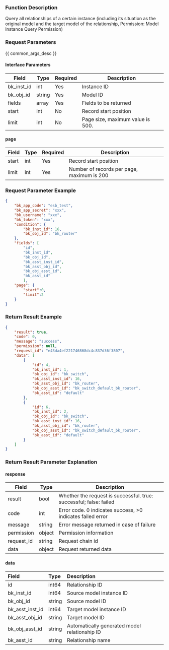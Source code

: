### Function Description

Query all relationships of a certain instance (including its situation as the original model and the target model of the relationship, Permission: Model Instance Query Permission)

### Request Parameters

{{ common_args_desc }}

#### Interface Parameters

| Field      | Type   | Required | Description                      |
| ---------- | ------ | -------- | -------------------------------- |
| bk_inst_id | int    | Yes      | Instance ID                      |
| bk_obj_id  | string | Yes      | Model ID                         |
| fields     | array  | Yes      | Fields to be returned            |
| start      | int    | No       | Record start position            |
| limit      | int    | No       | Page size, maximum value is 500. |

#### page

| Field | Type | Required | Description                                |
| ----- | ---- | -------- | ------------------------------------------ |
| start | int  | Yes      | Record start position                      |
| limit | int  | Yes      | Number of records per page, maximum is 200 |

### Request Parameter Example

```json
{
    "bk_app_code": "esb_test",
    "bk_app_secret": "xxx",
    "bk_username": "xxx",
    "bk_token": "xxx",
    "condition": {
        "bk_inst_id": 16,
        "bk_obj_id": "bk_router"
    },
    "fields": [
        "id",
        "bk_inst_id",
        "bk_obj_id",
        "bk_asst_inst_id",
        "bk_asst_obj_id",
        "bk_obj_asst_id",
        "bk_asst_id"
        ],
    "page": {
        "start":0,
        "limit":2
    }
}
```

### Return Result Example

```json
{
    "result": true,
    "code": 0,
    "message": "success",
    "permission": null,
    "request_id": "e43da4ef221746868dc4c837d36f3807",
    "data": [
        {
            "id": 4,
            "bk_inst_id": 1,
            "bk_obj_id": "bk_switch",
            "bk_asst_inst_id": 16,
            "bk_asst_obj_id": "bk_router",
            "bk_obj_asst_id": "bk_switch_default_bk_router",
            "bk_asst_id": "default"
        },
        {
            "id": 6,
            "bk_inst_id": 2,
            "bk_obj_id": "bk_switch",
            "bk_asst_inst_id": 16,
            "bk_asst_obj_id": "bk_router",
            "bk_obj_asst_id": "bk_switch_default_bk_router",
            "bk_asst_id": "default"
        }
    ]
}
```

### Return Result Parameter Explanation

#### response

| Field       | Type   | Description                                                  |
| ---------- | ------ | ------------------------------------------------------------ |
| result     | bool   | Whether the request is successful. true: successful; false: failed |
| code       | int    | Error code. 0 indicates success, >0 indicates failed error   |
| message    | string | Error message returned in case of failure                    |
| permission | object | Permission information                                       |
| request_id | string | Request chain id                                             |
| data       | object | Request returned data                                        |

#### data

| Field            | Type   | Description                                   |
| :-------------- | :----- | :-------------------------------------------- |
| id              | int64  | Relationship ID                               |
| bk_inst_id      | int64  | Source model instance ID                      |
| bk_obj_id       | string | Source model ID                               |
| bk_asst_inst_id | int64  | Target model instance ID                      |
| bk_asst_obj_id  | string | Target model ID                               |
| bk_obj_asst_id  | string | Automatically generated model relationship ID |
| bk_asst_id      | string | Relationship name                             |